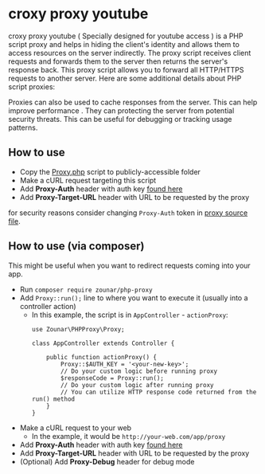 # croxy proxy youtube

croxy proxy youtube ( Specially designed for youtube access ) is a PHP script proxy and helps in hiding the client's identity and allows them to access resources on the server indirectly. The proxy script receives client requests and forwards them to the server then returns the server's response back. This proxy script allows you to forward all HTTP/HTTPS requests to another server. 
Here are some additional details about PHP script proxies:
 
Proxies can also be used to cache responses from the server. This can help improve performance .
They can protecting the server from potential security threats.
This can be useful for debugging or tracking usage patterns.

## How to use
* Copy the [Proxy.php](Proxy.php) script to publicly-accessible folder 
* Make a cURL request targeting this script
* Add **Proxy-Auth** header with auth key [found here](https://github.com/zounar/php-proxy/blob/master/Proxy.php#L40)
* Add **Proxy-Target-URL** header with URL to be requested by the proxy
 

for security reasons consider changing `Proxy-Auth` token in [proxy source file](https://github.com/zounar/php-proxy/blob/master/Proxy.php#L40).

## How to use (via composer)
This might be useful when you want to redirect requests coming into your app. 

* Run `composer require zounar/php-proxy`
* Add `Proxy::run();` line to where you want to execute it (usually into a controller action)
  * In this example, the script is in `AppController` - `actionProxy`:
    ```
    use Zounar\PHPProxy\Proxy;
    
    class AppController extends Controller {

        public function actionProxy() {
            Proxy::$AUTH_KEY = '<your-new-key>';
            // Do your custom logic before running proxy
            $responseCode = Proxy::run();
            // Do your custom logic after running proxy
            // You can utilize HTTP response code returned from the run() method
        }
    }
    ```
* Make a cURL request to your web
  * In the example, it would be `http://your-web.com/app/proxy`
* Add **Proxy-Auth** header with auth key [found here](https://github.com/zounar/php-proxy/blob/master/Proxy.php#L40)
* Add **Proxy-Target-URL** header with URL to be requested by the proxy
* (Optional) Add **Proxy-Debug** header for debug mode


